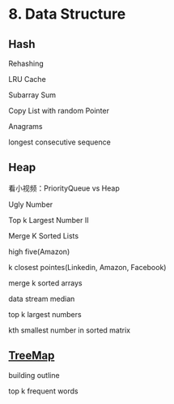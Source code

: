# 8. Data Structure

## Hash

Rehashing

LRU Cache

Subarray Sum

Copy List with random Pointer

Anagrams

longest consecutive sequence


## Heap

看小视频：PriorityQueue vs Heap

Ugly Number 

Top k Largest Number II

Merge K Sorted Lists

high five(Amazon)

k closest pointes(Linkedin, Amazon, Facebook)

merge k sorted arrays

data stream median

top k largest numbers

kth smallest number in sorted matrix

## [TreeMap](https://docs.oracle.com/javase/7/docs/api/java/util/TreeMap.html)

building outline

top k frequent words



